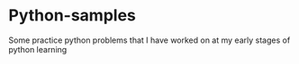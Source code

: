 # Python-samples
Some practice python problems that I have worked on at my early stages of python learning
